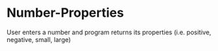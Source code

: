 # Number-Properties
User enters a number and program returns its properties (i.e. positive, negative, small, large)
